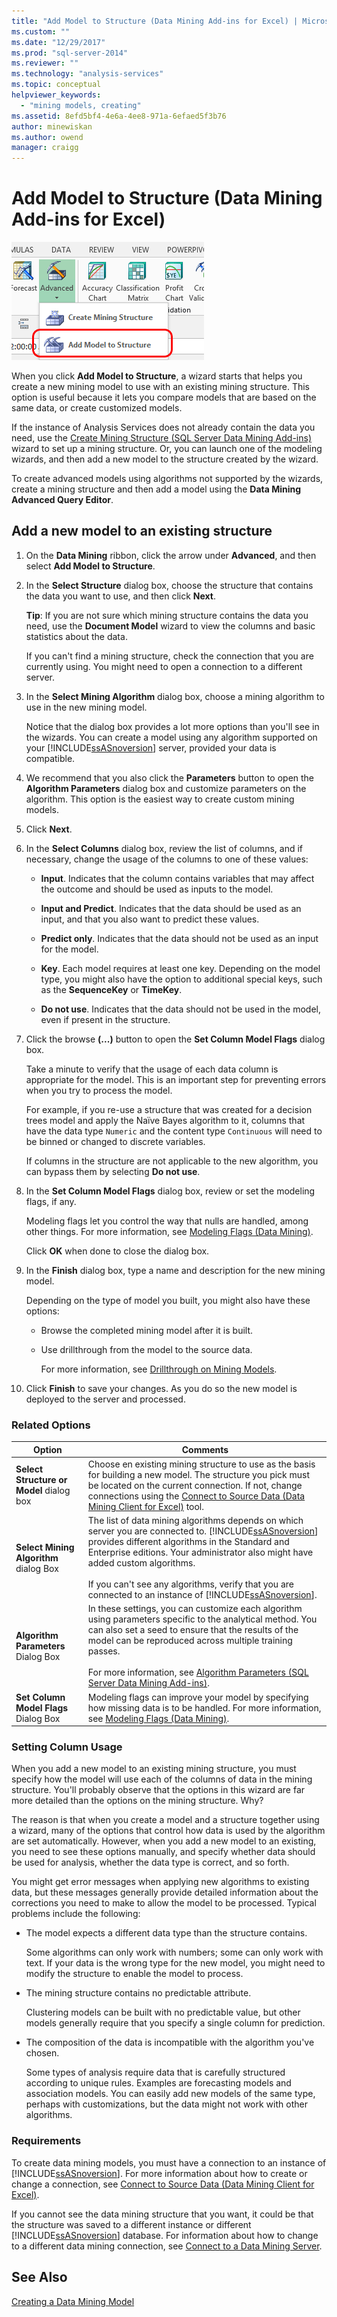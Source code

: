```yaml
---
title: "Add Model to Structure (Data Mining Add-ins for Excel) | Microsoft Docs"
ms.custom: ""
ms.date: "12/29/2017"
ms.prod: "sql-server-2014"
ms.reviewer: ""
ms.technology: "analysis-services"
ms.topic: conceptual
helpviewer_keywords: 
  - "mining models, creating"
ms.assetid: 8efd5bf4-4e6a-4ee8-971a-6efaed5f3b76
author: minewiskan
ms.author: owend
manager: craigg
---
```

# Add Model to Structure (Data Mining Add-ins for Excel)
  ![Add Model to Structure button](media/dmc-addmodel.gif "Add Model to Structure button")  
  
 When you click **Add Model to Structure**, a wizard starts that helps you create a new mining model to use with an existing mining structure. This option is useful because it lets you compare models that are based on the same data, or create customized models.  
  
 If the instance of Analysis Services does not already contain the data you need, use the [Create Mining Structure &#40;SQL Server Data Mining Add-ins&#41;](create-mining-structure-sql-server-data-mining-add-ins.md) wizard to set up a mining structure. Or, you can launch one of the modeling wizards, and then add a new model to the structure created by the wizard.  
  
 To create advanced models using algorithms not supported by the wizards, create a mining structure and then add a model using the **Data Mining Advanced Query Editor**.  
  
## Add a new model to an existing structure  
  
1.  On the **Data Mining** ribbon, click the arrow under **Advanced**, and then select **Add Model to Structure**.  
  
2.  In the **Select Structure** dialog box, choose the structure that contains the data you want to use, and then click **Next**.  
  
     **Tip**: If you are not sure which mining structure contains the data you need, use the **Document Model** wizard to view the columns and basic statistics about the data.  
  
     If you can't find a mining structure, check the connection that you are currently using. You might need to open a connection to a different server.  
  
3.  In the **Select Mining Algorithm** dialog box, choose a mining algorithm to use in the new mining model.  
  
     Notice that the dialog box provides a lot more options than you'll see in the wizards. You can create a model using any algorithm supported on your [!INCLUDE[ssASnoversion](../includes/ssasnoversion-md.md)] server, provided your data is compatible.  
  
4.  We recommend that you also click the **Parameters** button to open the **Algorithm Parameters** dialog box and customize parameters on the algorithm. This option is the easiest way to create custom mining models.  
  
5.  Click **Next**.  
  
6.  In the **Select Columns** dialog box, review the list of columns, and if necessary, change the usage of the columns to one of these values:  
  
    -   **Input**. Indicates that the column contains variables that may affect the outcome and should be used as inputs to the model.  
  
    -   **Input and Predict**. Indicates that the data should be used as an input, and that you also want to predict these values.  
  
    -   **Predict only**. Indicates that the data should not be used as an input for the model.  
  
    -   **Key**. Each model requires at least one key. Depending on the model type, you might also have the option to additional special keys, such as the **SequenceKey** or **TimeKey**.  
  
    -   **Do not use**. Indicates that the data should not be used in the model, even if present in the structure.  
  
7.  Click the browse **(...)** button to open the **Set Column Model Flags** dialog box.  
  
     Take a minute to verify that the usage of each data column is appropriate for the model. This is an important step for preventing errors when you try to process the model.  
  
     For example, if you re-use a structure that was created for a decision trees model and apply the Naïve Bayes algorithm to it, columns that have the data type `Numeric` and the content type `Continuous` will need to be binned or changed to discrete variables.  
  
     If columns in the structure are not applicable to the new algorithm, you can bypass them by selecting **Do not use**.  
  
8.  In the **Set Column Model Flags** dialog box, review or set the modeling flags, if any.  
  
     Modeling flags let you control the way that nulls are handled, among other things. For more information, see [Modeling Flags &#40;Data Mining&#41;](data-mining/modeling-flags-data-mining.md).  
  
     Click **OK** when done to close the dialog box.  
  
9. In the **Finish** dialog box, type a name and description for the new mining model.  
  
     Depending on the type of model you built, you might also have these options:  
  
    -   Browse the completed mining model after it is built.  
  
    -   Use drillthrough from the model to the source data.  
  
         For more information, see [Drillthrough on Mining Models](data-mining/drillthrough-on-mining-models.md).  
  
10. Click **Finish** to save your changes. As you do so the new model is deployed to the server and processed.  
  
### Related Options  
  
|Option|Comments|  
|------------|--------------|  
|**Select Structure or Model** dialog box|Choose en existing mining structure to use as the basis for building a new model.  The structure you pick must be located on the current connection. If not, change connections using the [Connect to Source Data &#40;Data Mining Client for Excel&#41;](connect-to-source-data-data-mining-client-for-excel.md) tool.|  
|**Select Mining Algorithm** dialog Box|The list of data mining algorithms depends on which server you are connected to. [!INCLUDE[ssASnoversion](../includes/ssasnoversion-md.md)] provides different algorithms in the Standard and Enterprise editions. Your administrator also might have added custom algorithms.<br /><br /> If you can't see any algorithms, verify that you are connected to an instance of [!INCLUDE[ssASnoversion](../includes/ssasnoversion-md.md)].|  
|**Algorithm Parameters** Dialog Box|In these settings, you can customize each algorithm using parameters specific to the analytical method. You can also set a seed to ensure that the results of the model can be reproduced across multiple training passes.<br /><br /> For more information, see [Algorithm Parameters &#40;SQL Server Data Mining Add-ins&#41;](algorithm-parameters-sql-server-data-mining-add-ins.md).|  
|**Set Column Model Flags** Dialog Box|Modeling flags can improve your model by specifying how missing data is to be handled. For more information, see [Modeling Flags &#40;Data Mining&#41;](data-mining/modeling-flags-data-mining.md).|  
  
###  <a name="Bkmk_mdlcolumn"></a> Setting Column Usage  
 When you add a new model to an existing mining structure, you must specify how the model will use each of the columns of data in the mining structure. You'll probably observe that the options in this wizard are far more detailed than the options on the mining structure. Why?  
  
 The reason is that when you create a model and a structure together using a wizard, many of the options that control how data is used by the algorithm are set automatically. However, when you add a new model to an existing, you need to see these options manually, and specify whether data should be used for analysis, whether the data type is correct, and so forth.  
  
 You might get error messages when applying new algorithms to existing data, but these messages generally provide detailed information about the corrections you need to make to allow the model to be processed. Typical problems include the following:  
  
-   The model expects a different data type than the structure contains.  
  
     Some algorithms can only work with numbers; some can only work with text. If your data is the wrong type for the new model, you might need to modify the structure to enable the model to process.  
  
-   The mining structure contains no predictable attribute.  
  
     Clustering models can be built with no predictable value, but other models generally require that you specify a single column for prediction.  
  
-   The composition of the data is incompatible with the algorithm you've chosen.  
  
     Some types of analysis require data that is carefully structured according to unique rules. Examples are forecasting models and association models. You can easily add new models of the same type, perhaps with customizations, but the data might not work with other algorithms.  
  
### Requirements  
 To create data mining models, you must have a connection to an instance of [!INCLUDE[ssASnoversion](../includes/ssasnoversion-md.md)]. For more information about how to create or change a connection, see [Connect to Source Data &#40;Data Mining Client for Excel&#41;](connect-to-source-data-data-mining-client-for-excel.md).  
  
 If you cannot see the data mining structure that you want, it could be that the structure was saved to a different instance or different [!INCLUDE[ssASnoversion](../includes/ssasnoversion-md.md)] database. For information about how to change to a different data mining connection, see [Connect to a Data Mining Server](connect-to-a-data-mining-server.md).  
  
## See Also  
 [Creating a Data Mining Model](creating-a-data-mining-model.md)   
